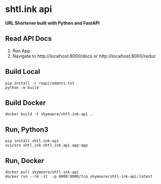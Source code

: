 # shtl.ink api
**URL Shortener built with Python and FastAPI**

## Read API Docs

1. Run App
2. Navigate to http://localhost:8000/docs or http://localhost:8000/redoc

## Build Local
```console
pip install -r requirements.txt
python -m build
```

## Build Docker
```console
docker build -t skymoore/shtl-ink-api .
```

## Run, Python3

```console
pip install shtl-ink-api
uvicorn shtl_ink.shtl_ink_api.app:app
```

## Run, Docker

```console
docker pull skymoore/shtl-ink-api
docker run --rm -it  -p 8000:8000/tcp skymoore/shtl-ink-api:latest
```
